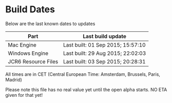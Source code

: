 # Build Dates

Below are the last known dates to updates

Part | Last build update
-----|-----
Mac Engine | Last built: 01 Sep 2015; 15:57:10
Windows Engine | Last built: 29 Aug 2015; 22:02:03
JCR6 Resource Files | Last built: 03 Sep 2015; 20:28:31
All times are in CET (Central European Time: Amsterdam, Brussels, Paris, Madrid)


Please note this file has no real value yet until the open alpha starts. NO ETA given for that yet!
